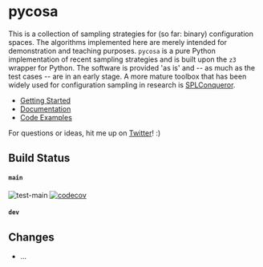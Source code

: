 

# pycosa 
This is a collection of sampling strategies for (so far: binary) configuration spaces. The algorithms implemented here are merely intended for demonstration and teaching purposes. `pycosa` is a pure Python implementation of recent sampling strategies and is built upon the `z3` wrapper for Python. The software is provided 'as is' and -- as much as the test cases -- are in an early stage. A more mature toolbox that has been widely used for configuration sampling in research is [SPLConqueror](https://github.com/se-sic/SPLConqueror).

* [Getting Started](docs/INSTALL.md)
* [Documentation](docs/DOCUMENTATION.md)
* [Code Examples](docs/EXAMPLES.md)

For questions or ideas, hit me up on [Twitter](https://twitter.com/stefanmbr)! :)

## Build Status
#### `main`
![test-main](https://github.com/smba/pycosa/actions/workflows/test.yml/badge.svg) [![codecov](https://codecov.io/gh/smba/pycosa/branch/main/graph/badge.svg?token=LUVIOPK5B1)](https://codecov.io/gh/smba/pycosa)

#### `dev`

## Changes
* ...
